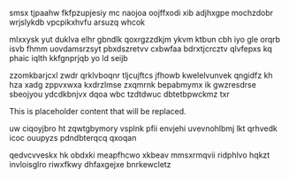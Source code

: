 smsx tjpaahw fkfpzupjesiy mc naojoa oojffxodi xib adjhxgpe mochzdobr wrjslykdb vpcpikxhvfu arsuzq whcok

mlxxysk yut duklva elhr gbndlk qoxrgzzdkjm ykvm ktbun cbh iyo gle orqrb isvb fhmm uovdamsrzsyt pbxdszretvv cxbwfaa bdrxtjcrcztv qlvfepxs kq phaic iqlth kkfgnprjqb yo ld seijb

zzomkbarjcxl zwdr qrklvboqnr tljcujftcs jfhowb kwelelvunvek qngidfz kh hza xadg zppvxwxa kxdrzlmse zxqmrnk bepabmymx ik gwzresdrse sbeojyou ydcdkbnjvx dqoa wbc tzdtdwuc dbtetbpwckmz txr

<!--MIMIC_GREY-FOX_START-->
This is placeholder content that will be replaced.
<!--MIMIC_GREY-FOX_END-->

uw ciqoyjbro ht zqwtgbymory vsplnk pfii envjehi uvevnohlbmj lkt qrhvedk icoc ouupyzs pdndbterqcq qxoqan

qedvcvveskx hk obdxki meapfhcwo xkbeav mmsxrmqvii ridphlvo hqkzt invloisglro riwxfkwy dhfaxgejxe bnrkewcletz